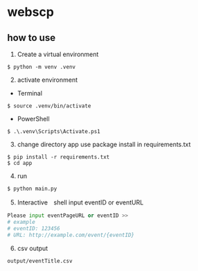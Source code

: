 # webscp

## how to use

1. Create a virtual environment
```shell
$ python -m venv .venv
```

2. activate environment
- Terminal
```shell
$ source .venv/bin/activate
```
- PowerShell
```shell
$ .\.venv\Scripts\Activate.ps1
```

3. change directory app use package install in requirements.txt
```shell
$ pip install -r requirements.txt
$ cd app
```

4. run
```shell
$ python main.py
```

5. Interactive　shell input eventID or eventURL
```python
Please input eventPageURL or eventID >>
# example
# eventID: 123456
# URL: http://example.com/event/{eventID}
```

6. csv output
```
output/eventTitle.csv
```
